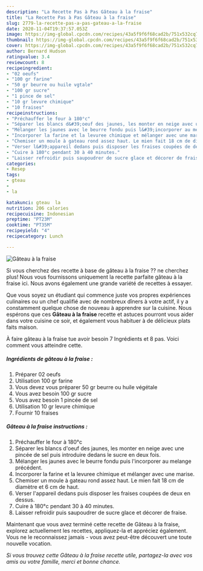 ```yaml
---
description: "La Recette Pas à Pas Gâteau à la fraise"
title: "La Recette Pas à Pas Gâteau à la fraise"
slug: 2779-la-recette-pas-a-pas-gateau-a-la-fraise
date: 2020-11-04T19:37:57.053Z
image: https://img-global.cpcdn.com/recipes/43a5f9f6f68cad2b/751x532cq70/gateau-a-la-fraise-photo-principale-de-la-recette.jpg
thumbnail: https://img-global.cpcdn.com/recipes/43a5f9f6f68cad2b/751x532cq70/gateau-a-la-fraise-photo-principale-de-la-recette.jpg
cover: https://img-global.cpcdn.com/recipes/43a5f9f6f68cad2b/751x532cq70/gateau-a-la-fraise-photo-principale-de-la-recette.jpg
author: Bernard Hudson
ratingvalue: 3.4
reviewcount: 8
recipeingredient:
- "02 oeufs"
- "100 gr farine"
- "50 gr beurre ou huile vgtale"
- "100 gr sucre"
- "1 pince de sel"
- "10 gr levure chimique"
- "10 fraises"
recipeinstructions:
- "Préchauffer le four à 180°c"
- "Séparer les blancs d&#39;oeuf des jaunes, les monter en neige avec une pincée de sel puis introduire dedans le sucre en deux fois."
- "Mélanger les jaunes avec le beurre fondu puis l&#39;incorporer au melange précédent."
- "Incorporer la farine et la levuree chimique et mélanger avec une marise."
- "Chemiser un moule à gateau rond assez haut. Le mien fait 18 cm de diamètre et 6 cm de haut."
- "Verser l&#39;appareil dedans puis disposer les fraises coupées de deux en dessus."
- "Cuire à 180°c pendant 30 à 40 minutes."
- "Laisser refroidir puis saupoudrer de sucre glace et décorer de fraise."
categories:
- Resep
tags:
- gteau
- 
- la

katakunci: gteau  la 
nutrition: 206 calories
recipecuisine: Indonesian
preptime: "PT23M"
cooktime: "PT35M"
recipeyield: "4"
recipecategory: Lunch

---
```



![Gâteau à la fraise](https://img-global.cpcdn.com/recipes/43a5f9f6f68cad2b/751x532cq70/gateau-a-la-fraise-photo-principale-de-la-recette.jpg)

Si vous cherchez des recette à base de gâteau à la fraise ?? ne cherchez plus! Nous vous fournissons uniquement la recette parfaite gâteau à la fraise ici. Nous avons également une grande variété de recettes à essayer.

Que vous soyez un étudiant qui commence juste vos propres expériences culinaires ou un chef qualifié avec de nombreux dîners à votre actif, il y a constamment quelque chose de nouveau à apprendre sur la cuisine. Nous espérons que ces <strong> Gâteau à la fraise </strong> recette et astuces pourront vous aider dans votre cuisine ce soir, et également vous habituer à de délicieux plats faits maison.

<!--inarticleads1-->

À faire gâteau à la fraise tue avoir besoin 7 Ingrédients et 8 pas. Voici comment vous atteindre cette.

##### Ingrédients de gâteau à la fraise :

1. Préparer 02 oeufs
1. Utilisation 100 gr farine
1. Vous devez vous préparer 50 gr beurre ou huile végétale
1. Vous avez besoin 100 gr sucre
1. Vous avez besoin 1 pincée de sel
1. Utilisation 10 gr levure chimique
1. Fournir 10 fraises




<!--inarticleads2-->

##### Gâteau à la fraise instructions :

1. Préchauffer le four à 180°c
1. Séparer les blancs d&#39;oeuf des jaunes, les monter en neige avec une pincée de sel puis introduire dedans le sucre en deux fois.
1. Mélanger les jaunes avec le beurre fondu puis l&#39;incorporer au melange précédent.
1. Incorporer la farine et la levuree chimique et mélanger avec une marise.
1. Chemiser un moule à gateau rond assez haut. Le mien fait 18 cm de diamètre et 6 cm de haut.
1. Verser l&#39;appareil dedans puis disposer les fraises coupées de deux en dessus.
1. Cuire à 180°c pendant 30 à 40 minutes.
1. Laisser refroidir puis saupoudrer de sucre glace et décorer de fraise.




<!--inarticleads1-->

<p>
Maintenant que vous avez terminé cette recette de Gâteau à la fraise, explorez actuellement les recettes, appliquez-la et appréciez également. Vous ne le reconnaissez jamais - vous avez peut-être découvert une toute nouvelle vocation.
</p>

<p>
<i>Si vous trouvez cette Gâteau à la fraise recette utile, partagez-la avec vos amis ou votre famille, merci et bonne chance.</i>
</p>
